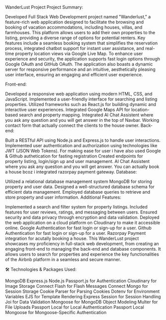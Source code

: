 WanderLust Project
Project Summary:

Developed Full Stack Web Development project named "Wanderlust," a feature-rich web application designed to facilitate the browsing and booking of vacation accommodations, including houses, villas, and farmhouses. This platform allows users to add their own properties to the listing, providing a diverse range of options for potential renters. Key features include a seamless booking system that simplifies the reservation process, integrated chatbot support for instant user assistance, and real-time property location views via Google Live Map. To enhance user experience and security, the application supports fast login options through Google OAuth and GitHub OAuth. The application also boasts a dynamic server for responsive performance and an intuitive, aesthetically pleasing user interface, ensuring an engaging and efficient user experience.

Front-end:

Developed a responsive web application using modern HTML, CSS, and JavaScript.
Implemented a user-friendly interface for searching and listing properties.
Utilized frameworks such as React.js for building dynamic and interactive user experiences.
Integrated Google Maps API for location-based search and property mapping.
Integrated AI Chat Assistent where you ask any question and you will get answer in the top of Navbar.
Working contact form that actually connect the clients to the house owner.
Back-end:

Built a RESTful API using Node.js and Express.js to handle user interactions.
Implemented user authentication and authorization using technologies like JWT (JSON Web Tokens).
For making ease for user i have also used Google & Github authetication for fasting registration
Created endpoints for property listing, login/sign up and user management.
AI Chat Assistent where you ask any question and you will get answer.
You can actually book a house bcoz i integrated razorpay payment gateway.
Database:

Utilized a relational database management system MongoDB for storing property and user data.
Designed a well-structured database schema for efficient data management.
Employed database queries to retrieve and store property and user information.
Additional Features:

Implemented a search and filter system for property listings.
Included features for user reviews, ratings, and messaging between users.
Ensured security and data privacy through encryption and data validation.
Deployed the web application on a cloud platform on Cloudinary to make it accessible online.
Google Authentication for fast login or sign-up for a user.
Github Authentication for fast login or sign-up for a user.
Razorpay Payment integration for acutally booking a house.
This WanderLust project showcases my proficiency in full-stack web development, from creating an engaging front-end to managing the back-end and database components. It allows users to search for properties and experience the key functionalities of the Airbnb platform in a seamless and secure manner.


🛠️ Technologies & Packages Used:

MongoDB
Express.js
Node.js
Passport.js for Authentication
Cloudinary for Image Storage
Connect Flash for Flash Messages
Connect Mongo for Session Storage
Cookie Parser for Parsing Cookies
Dotenv for Environment Variables
EJS for Template Rendering
Express Session for Session Handling
Joi for Data Validation
Mongoose for MongoDB Object Modeling
Multer for File Uploads
Passport Local for Local Authentication
Passport Local Mongoose for Mongoose-Specific Authentication




